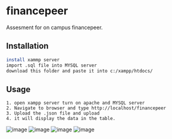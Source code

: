 # financepeer

Assesment for on campus financepeer.

## Installation

```bash
install xammp server
import .sql file into MYSQL server
download this folder and paste it into c:/xampp/htdocs/
```




## Usage

```
1. open xampp server turn on apache and MYSQL server
2. Navigate to browser and type http://localhost/financepeer
3. Upload the .json file and upload
4. it will display the data in the table.
```
![image](https://user-images.githubusercontent.com/44704352/143590817-a3134fd9-3d52-4c77-b709-f6095fc5d7fc.png)
![image](https://user-images.githubusercontent.com/44704352/143591081-9250f63d-02bc-470f-9d49-79cef530b108.png)
![image](https://user-images.githubusercontent.com/44704352/143591135-e12440ac-b078-482e-b15c-3cb76bedbc3a.png)
![image](https://user-images.githubusercontent.com/44704352/143591180-f2ecd7ee-c262-4fd1-8e03-6883bc7d3b64.png)
